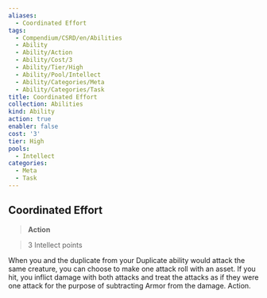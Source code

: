 ```yaml
---
aliases:
  - Coordinated Effort
tags:
  - Compendium/CSRD/en/Abilities
  - Ability
  - Ability/Action
  - Ability/Cost/3
  - Ability/Tier/High
  - Ability/Pool/Intellect
  - Ability/Categories/Meta
  - Ability/Categories/Task
title: Coordinated Effort
collection: Abilities
kind: Ability
action: true
enabler: false
cost: '3'
tier: High
pools:
  - Intellect
categories:
  - Meta
  - Task
---
```

## Coordinated Effort    
>**Action**    
>3 Intellect points  
    
When you and the duplicate from your Duplicate ability would attack the same creature, you can choose to make one attack roll with an asset. If you hit, you inflict damage with both attacks and treat the attacks as if they were one attack for the purpose of subtracting Armor from the damage. Action.
